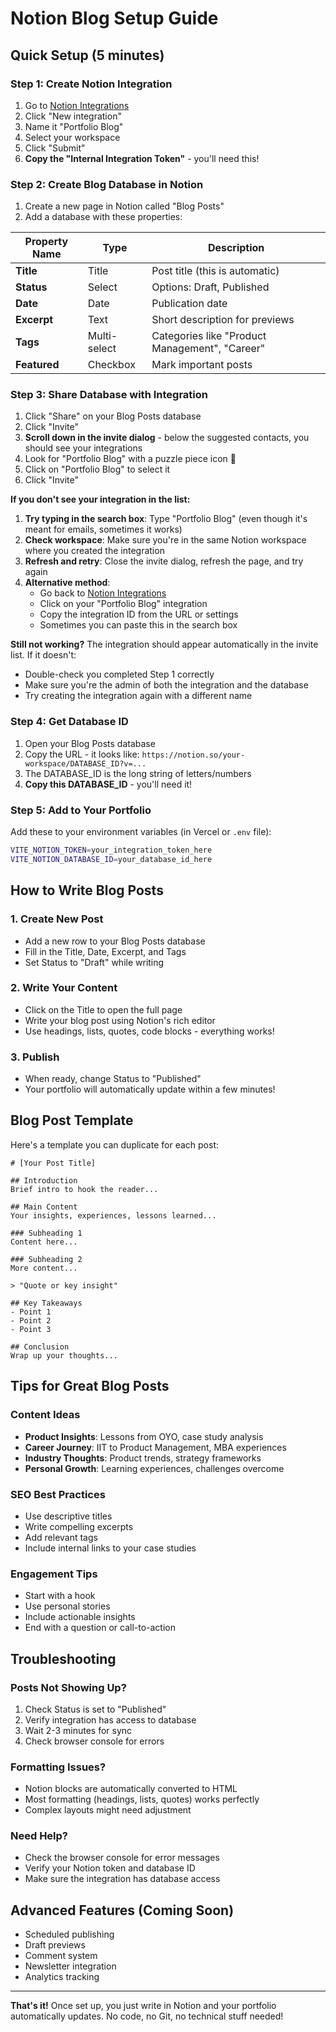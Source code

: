 # Notion Blog Setup Guide

## Quick Setup (5 minutes)

### Step 1: Create Notion Integration
1. Go to [Notion Integrations](https://www.notion.so/my-integrations)
2. Click "New integration"
3. Name it "Portfolio Blog" 
4. Select your workspace
5. Click "Submit"
6. **Copy the "Internal Integration Token"** - you'll need this!

### Step 2: Create Blog Database in Notion
1. Create a new page in Notion called "Blog Posts"
2. Add a database with these properties:

| Property Name | Type | Description |
|---------------|------|-------------|
| **Title** | Title | Post title (this is automatic) |
| **Status** | Select | Options: Draft, Published |
| **Date** | Date | Publication date |
| **Excerpt** | Text | Short description for previews |
| **Tags** | Multi-select | Categories like "Product Management", "Career" |
| **Featured** | Checkbox | Mark important posts |

### Step 3: Share Database with Integration
1. Click "Share" on your Blog Posts database
2. Click "Invite" 
3. **Scroll down in the invite dialog** - below the suggested contacts, you should see your integrations
4. Look for "Portfolio Blog" with a puzzle piece icon 🧩
5. Click on "Portfolio Blog" to select it
6. Click "Invite"

**If you don't see your integration in the list:**
1. **Try typing in the search box**: Type "Portfolio Blog" (even though it's meant for emails, sometimes it works)
2. **Check workspace**: Make sure you're in the same Notion workspace where you created the integration
3. **Refresh and retry**: Close the invite dialog, refresh the page, and try again
4. **Alternative method**: 
   - Go back to [Notion Integrations](https://www.notion.so/my-integrations)
   - Click on your "Portfolio Blog" integration
   - Copy the integration ID from the URL or settings
   - Sometimes you can paste this in the search box

**Still not working?** The integration should appear automatically in the invite list. If it doesn't:
- Double-check you completed Step 1 correctly
- Make sure you're the admin of both the integration and the database
- Try creating the integration again with a different name

### Step 4: Get Database ID
1. Open your Blog Posts database
2. Copy the URL - it looks like: `https://notion.so/your-workspace/DATABASE_ID?v=...`
3. The DATABASE_ID is the long string of letters/numbers
4. **Copy this DATABASE_ID** - you'll need it!

### Step 5: Add to Your Portfolio
Add these to your environment variables (in Vercel or `.env` file):

```bash
VITE_NOTION_TOKEN=your_integration_token_here
VITE_NOTION_DATABASE_ID=your_database_id_here
```

## How to Write Blog Posts

### 1. Create New Post
- Add a new row to your Blog Posts database
- Fill in the Title, Date, Excerpt, and Tags
- Set Status to "Draft" while writing

### 2. Write Your Content
- Click on the Title to open the full page
- Write your blog post using Notion's rich editor
- Use headings, lists, quotes, code blocks - everything works!

### 3. Publish
- When ready, change Status to "Published"
- Your portfolio will automatically update within a few minutes!

## Blog Post Template

Here's a template you can duplicate for each post:

```
# [Your Post Title]

## Introduction
Brief intro to hook the reader...

## Main Content
Your insights, experiences, lessons learned...

### Subheading 1
Content here...

### Subheading 2
More content...

> "Quote or key insight"

## Key Takeaways
- Point 1
- Point 2  
- Point 3

## Conclusion
Wrap up your thoughts...
```

## Tips for Great Blog Posts

### Content Ideas
- **Product Insights**: Lessons from OYO, case study analysis
- **Career Journey**: IIT to Product Management, MBA experiences  
- **Industry Thoughts**: Product trends, strategy frameworks
- **Personal Growth**: Learning experiences, challenges overcome

### SEO Best Practices
- Use descriptive titles
- Write compelling excerpts
- Add relevant tags
- Include internal links to your case studies

### Engagement Tips
- Start with a hook
- Use personal stories
- Include actionable insights
- End with a question or call-to-action

## Troubleshooting

### Posts Not Showing Up?
1. Check Status is set to "Published"
2. Verify integration has access to database
3. Wait 2-3 minutes for sync
4. Check browser console for errors

### Formatting Issues?
- Notion blocks are automatically converted to HTML
- Most formatting (headings, lists, quotes) works perfectly
- Complex layouts might need adjustment

### Need Help?
- Check the browser console for error messages
- Verify your Notion token and database ID
- Make sure the integration has database access

## Advanced Features (Coming Soon)
- Scheduled publishing
- Draft previews
- Comment system
- Newsletter integration
- Analytics tracking

---

**That's it!** Once set up, you just write in Notion and your portfolio automatically updates. No code, no Git, no technical stuff needed!